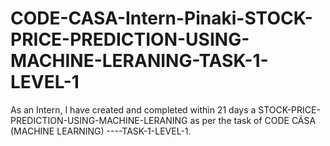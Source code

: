 # CODE-CASA-Intern-Pinaki-STOCK-PRICE-PREDICTION-USING-MACHINE-LERANING-TASK-1-LEVEL-1
As an Intern, I have created and completed within 21 days a STOCK-PRICE-PREDICTION-USING-MACHINE-LERANING as per the task of CODE CÁSA (MACHINE LEARNING) ----TASK-1-LEVEL-1.

